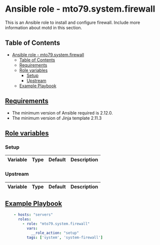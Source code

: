 # Ansible role - mto79.system.firewall

This is an Ansible role to install and configure firewall.
Include more information about motd in this section.

## Table of Contents

- [Ansible role - mto79.system.firewall](#ansible-role---mto79systemfirewall)
  - [Table of Contents](#table-of-contents)
  - [Requirements](#requirements)
  - [Role variables](#role-variables)
    - [Setup](#setup)
    - [Upstream](#upstream)
  - [Example Playbook](#example-playbook)

## [Requirements](#requirements)

- The minimum version of Ansible required is 2.12.0.
- The minimum version of Jinja template 2.11.3

## [Role variables](#role-variables)

### Setup

| Variable | Type | Default | Description |
| -------- | ---- | ------- | ----------- |

### Upstream

| Variable | Type | Default | Description |
| -------- | ---- | ------- | ----------- |

## [Example Playbook](#example-playbook)

```yaml
    - hosts: "servers"
      roles:
        - role: "mto79.system.firewall"
          vars:
            __role_action: "setup"
          tags: ['system', 'system-firewall']

```
